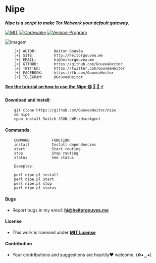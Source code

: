 
# Nipe

***Nipe is a script to make Tor Network your default gateway.***

[![MIT](https://img.shields.io/badge/license-MIT-blue.svg)](https://github.com/GouveaHeitor/nipe/blob/master/LICENSE.md)
[![Codewake](https://www.codewake.com/badges/ask_question.svg)](https://www.codewake.com/p/nipe)
[![Version-Program](https://img.shields.io/badge/version-1.0-blue.svg)](https://github.com/GouveaHeitor/nipe/releases)

![Imagem](http://i.imgur.com/1XjfHPb.png)

```
    [+] AUTOR:        Heitor Gouvêa
    [+] SITE:         http://heitorgouvea.me
    [+] EMAIL:        hi@heitorgouvea.me
    [+] GITHUB:       https://github.com/GouveaHeitor
    [+] TWITTER:      https://twitter.com/GouveaHeitor
    [+] FACEBOOK:     https://fb.com/GouveaHeitor
    [+] TELEGRAM:     @GouveaHeitor
```

[**See the tutorial on how to use the Nipe :smile: :camel: :metal: :zap:**](https://medium.com/@heitorgouvea/nipe-script-to-redirect-all-traffic-from-the-machine-to-the-tor-network-5f01a083fc80)

#### Download and install:
```
    git clone https://github.com/GouveaHeitor/nipe
    cd nipe
    cpan install Switch JSON LWP::UserAgent
```

#### Commands:
```
    COMMAND          FUNCTION
    install          Install dependencies
    start            Start routing
    stop             Stop routing
    status           See status

    Examples:

    perl nipe.pl install
    perl nipe.pl start
    perl nipe.pl stop
    perl nipe.pl status
```

#### Bugs

- Report bugs in my email: **hi@heitorgouvea.me**

#### License

- This work is licensed under [**MIT License**](https://github.com/GouveaHeitor/nipe/blob/master/LICENSE.md)

#### Contribution

- Your contributions and suggestions are heartily♥ welcome. (✿◕‿◕)

